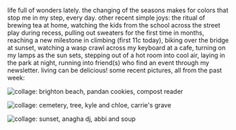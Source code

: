 life full of wonders lately. the changing of the seasons makes for colors that stop me in my step, every day.  other recent simple joys: the ritual of brewing tea at home, watching the kids from the school across the street play during recess, pulling out sweaters for the first time in months, reaching a new milestone in climbing (first 11c today), biking over the bridge at sunset, watching a wasp crawl across my keyboard at a cafe, turning on my lamps as the sun sets, stepping out of a hot room into cool air, laying in the park at night, running into friend(s) who find an event through my newsletter. living can be delicious! some recent pictures, all from the past week:

![collage: brighton beach, pandan cookies, compost reader](https://d2w9rnfcy7mm78.cloudfront.net/40207873/original_0c9237c976e38bded3a74da71fccc9e0.png?1760029132?bc=0)

![collage: cemetery, tree, kyle and chloe, carrie's grave](https://d2w9rnfcy7mm78.cloudfront.net/40207874/original_6583062fc590099a881b1ec41d6584bd.png?1760029146?bc=0)

![collage: sunset, anagha dj, abbi and soup](https://d2w9rnfcy7mm78.cloudfront.net/40207875/original_bcb0df290243b35a26469e68d93e59eb.png?1760029146?bc=0)
